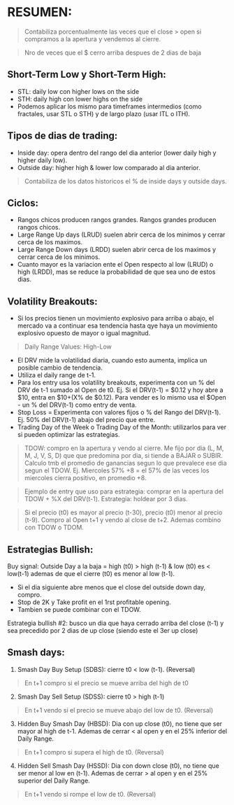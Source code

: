 # RESUMEN:
> Contabiliza porcentualmente las veces que el close > open si compramos a la apertura y vendemos al cierre.

> Nro de veces que el $ cerro arriba despues de 2 dias de baja

## Short-Term Low y Short-Term High:
* STL: daily low con higher lows on the side
* STH: daily high con lower highs on the side
* Podemos aplicar los mismo para timeframes intermedios (como fractales, usar STL o STH) y de largo plazo (usar ITL o ITH).

## Tipos de dias de trading:
* Inside day: opera dentro del rango del dia anterior (lower daily high y higher daily low).
* Outside day: higher high & lower low comparado al dia anterior.

> Contabiliza de los datos historicos el % de inside days y outside days.

## Ciclos:
* Rangos chicos producen rangos grandes. Rangos grandes producen rangos chicos.
* Large Range Up days (LRUD) suelen abrir cerca de los minimos y cerrar cerca de los maximos.
* Large Range Down days (LRDD) suelen abrir cerca de los maximos y cerrar cerca de los minimos.
* Cuanto mayor es la variacion ente el Open respecto al low (LRUD) o high (LRDD), mas se reduce la probabilidad de que sea uno de estos dias.

## Volatility Breakouts:
* Si los precios tienen un movimiento explosivo para arriba o abajo, el mercado va a continuar esa tendencia hasta qye haya un movimiento explosivo opuesto de mayor o igual magnitud.

> Daily Range Values: High-Low

* El DRV mide la volatilidad diaria, cuando esto aumenta, implica un posible cambio de tendencia.
* Utiliza el daily range de t-1.
* Para los entry usa los volatility breakouts, experimenta con un % del DRV de t-1 sumado al Open de t0. Ej. Si el DRV(t-1) = $0.12 y hoy abre a $10, entra en $10+(X% de $0.12). Para vender es lo mismo usa el $Open - un % del DRV(t-1) como entry de venta. 
* Stop Loss = Experimenta con valores fijos o % del Rango del DRV(t-1). Ej. 50% del DRV(t-1) abajo del precio que entre.
* Trading Day of the Week o Trading Day of the Month: utilizarlos para ver si pueden optimizar las estrategias.

> TDOW: compro en la apertura y vendo al cierre. Me fijo por dia (L, M, M, J, V, S, D) que que predomina por dia, si tiende a BAJAR o SUBIR. Calculo tmb el promedio de ganancias segun lo que prevalece ese dia segun el TDOW. Ej. Miercoles 57% +8 = el 57% de las veces los miercoles cierra positivo, en promedio +8.

> Ejemplo de entry que uso para estrategia: comprar en la apertura del TDOW + %X del DRV(t-1). Estrategia: holdear por 3 dias.

> Si el precio (t0) es mayor al precio (t-30), precio (t0) menor al precio (t-9). Compro al Open t+1 y vendo al close de t+2. Ademas 
combino con TDOW o TDOM.

## Estrategias Bullish:

Buy signal: Outside Day a la baja = high (t0) > high (t-1) & low (t0) es < low(t-1) ademas de que el cierre (t0) es menor al low (t-1).
* Si el dia siguiente abre menos que el close del outside down day, compro.
* Stop de 2K y Take profit en el 1rst profitable opening.
* Tambien se puede combinar con el TDOW.

Estrategia bullish #2: busco un dia que haya cerrado arriba del close (t-1) y sea precedido por 2 dias de up close (siendo este el 3er up close)

## Smash days:

1. Smash Day Buy Setup (SDBS): cierre t0 < low (t-1). (Reversal)

> En t+1 compro si el precio se mueve arriba del high de t0 

2. Smash Day Sell Setup (SDSS): cierre t0 > high (t-1)

> En t+1 vendo si el precio se mueve abajo del low de t0. (Reversal)

3. Hidden Buy Smash Day (HBSD): Dia con up close (t0), no tiene que ser mayor al high de t-1. Ademas de cerrar < al open y en el 25% inferior del Daily Range. 

> En t+1 compro si supera el high de t0. (Reversal)

4. Hidden Sell Smash Day (HSSD): Dia con down close (t0), no tiene que ser menor al low en (t-1). Ademas de cerrar > al open y en el 25%
superior del Daily Range.

> En t+1 vendo si rompe el low de t0. (Reversal)
